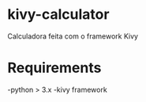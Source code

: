 # kivy-calculator
Calculadora feita com o framework Kivy

# Requirements
-python > 3.x
-kivy framework

